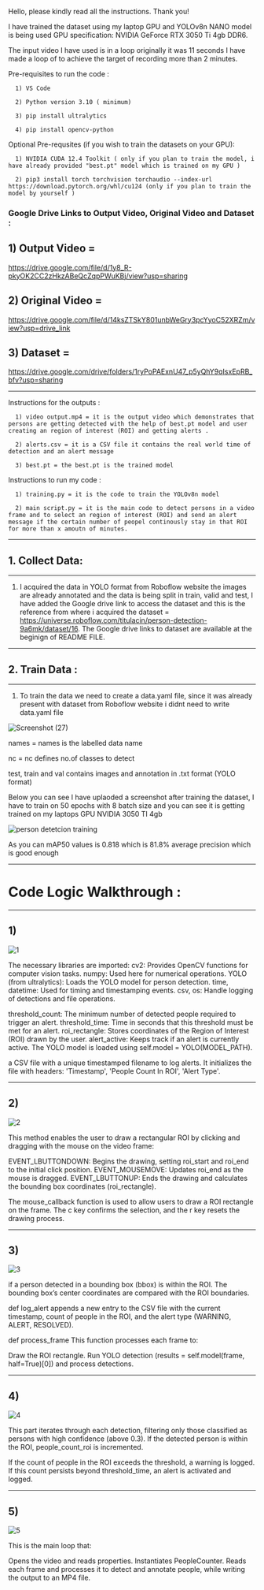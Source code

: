 Hello, please kindly read all the instructions. Thank you!

I have trained the dataset using my laptop GPU and YOLOv8n NANO model is being used
GPU specification: NVIDIA GeForce RTX 3050 Ti 4gb DDR6.

The input video I have used is in a loop originally it was 11 seconds I have made a loop of to achieve the target of recording more than 2 minutes.


Pre-requisites to run the code :

      1) VS Code 
      
      2) Python version 3.10 ( minimum)
      
      3) pip install ultralytics
      
      4) pip install opencv-python
      
      
Optional Pre-requsites (if you wish to train the datasets on your GPU):

      1) NVIDIA CUDA 12.4 Toolkit ( only if you plan to train the model, i have already provided "best.pt" model which is trained on my GPU ) 
      
      2) pip3 install torch torchvision torchaudio --index-url https://download.pytorch.org/whl/cu124 (only if you plan to train the model by yourself )



### Google Drive Links to Output Video, Original Video and Dataset :

## 1) Output Video = 
      
https://drive.google.com/file/d/1y8_R-pkyOK2CC2zHkzABeQcZqpPWuKBj/view?usp=sharing
      
## 2) Original Video = 
      
https://drive.google.com/file/d/14ksZTSkY801unbWeGry3pcYyoC52XRZm/view?usp=drive_link
      
## 3) Dataset =
       
https://drive.google.com/drive/folders/1ryPoPAExnU47_p5yQhY9qIsxEpRB_bfv?usp=sharing

---

Instructions for the outputs :

      1) video output.mp4 = it is the output video which demonstrates that persons are getting detected with the help of best.pt model and user creating an region of interest (ROI) and getting alerts .
      
      2) alerts.csv = it is a CSV file it contains the real world time of detection and an alert message
      
      3) best.pt = the best.pt is the trained model


Instructions to run my code :

      1) training.py = it is the code to train the YOLOv8n model
      
      2) main script.py = it is the main code to detect persons in a video frame and to select an region of interest (ROI) and send an alert message if the certain number of peopel continously stay in that ROI for more than x amoutn of minutes. 


---

## 1. Collect Data:

---

 1) I acquired the data in YOLO format from Roboflow website the images are already annotated and the data is being split in train, valid and test, I have added the Google drive link to access the dataset             and this is the reference from where i acquired the dataset = https://universe.roboflow.com/titulacin/person-detection-9a6mk/dataset/16. The Google drive links to dataset are available at the beginign of          README FILE.
    
  ---

## 2. Train Data :

---
   
 1) To train the data we need to create a data.yaml file, since it was already present with dataset from Roboflow website i didnt need to write data.yaml file 


![Screenshot (27)](https://github.com/user-attachments/assets/b47edb68-a385-4fe9-8ee6-2b3c165c5f02)


names = names is the labelled data name

nc = nc defines no.of classes to detect

test, train and val contains images and annotation in .txt format (YOLO format)

Below you can see I have uplaoded a screenshot after training the dataset,  I have to train on 50 epochs with 8 batch size and you can see it is getting trained on my laptops GPU NVIDIA 3050 TI 4gb

![person detetcion training](https://github.com/user-attachments/assets/d9e5a6aa-9396-4f6a-a586-22385acea2c5)

As you can mAP50 values is 0.818 which is 81.8% average precision which is good enough

---


# Code Logic Walkthrough :
 ---
   
## 1)
   
   ![1](https://github.com/user-attachments/assets/0fe622f2-b4f4-4d58-b772-7e0def883fc8)


The necessary libraries are imported:
cv2: Provides OpenCV functions for computer vision tasks.
numpy: Used here for numerical operations.
YOLO (from ultralytics): Loads the YOLO model for person detection.
time, datetime: Used for timing and timestamping events.
csv, os: Handle logging of detections and file operations.

threshold_count: The minimum number of detected people required to trigger an alert.
threshold_time: Time in seconds that this threshold must be met for an alert.
roi_rectangle: Stores coordinates of the Region of Interest (ROI) drawn by the user.
alert_active: Keeps track if an alert is currently active.
The YOLO model is loaded using self.model = YOLO(MODEL_PATH).

a CSV file with a unique timestamped filename to log alerts. It initializes the file with headers: 'Timestamp', 'People Count In ROI', 'Alert Type'.

---

## 2)    

![2](https://github.com/user-attachments/assets/190f8195-7719-489d-a340-13a1a403d461)

This method enables the user to draw a rectangular ROI by clicking and dragging with the mouse on the video frame:

EVENT_LBUTTONDOWN: Begins the drawing, setting roi_start and roi_end to the initial click position.
EVENT_MOUSEMOVE: Updates roi_end as the mouse is dragged.
EVENT_LBUTTONUP: Ends the drawing and calculates the bounding box coordinates (roi_rectangle).

The mouse_callback function is used to allow users to draw a ROI rectangle on the frame.
The c key confirms the selection, and the r key resets the drawing process.

---


## 3) 

![3](https://github.com/user-attachments/assets/4708d7fe-d18f-41c5-b67f-eb9ec1e9ff41)

if a person detected in a bounding box (bbox) is within the ROI. The bounding box’s center coordinates are compared with the ROI boundaries.

def log_alert appends a new entry to the CSV file with the current timestamp, count of people in the ROI, and the alert type (WARNING, ALERT, RESOLVED).

def process_frame
This function processes each frame to:

Draw the ROI rectangle.
Run YOLO detection (results = self.model(frame, half=True)[0]) and process detections.

---


## 4)

![4](https://github.com/user-attachments/assets/5d20c31d-a818-4345-84e9-2f978ac349bb)

This part iterates through each detection, filtering only those classified as persons with high confidence (above 0.3). If the detected person is within the ROI, people_count_roi is incremented.

If the count of people in the ROI exceeds the threshold, a warning is logged. If this count persists beyond threshold_time, an alert is activated and logged.

---

## 5) 

![5](https://github.com/user-attachments/assets/ed648c0e-70ef-4d3a-8407-8978445db83c)

This is the main loop that:

Opens the video and reads properties.
Instantiates PeopleCounter.
Reads each frame and processes it to detect and annotate people, while writing the output to an MP4 file.






